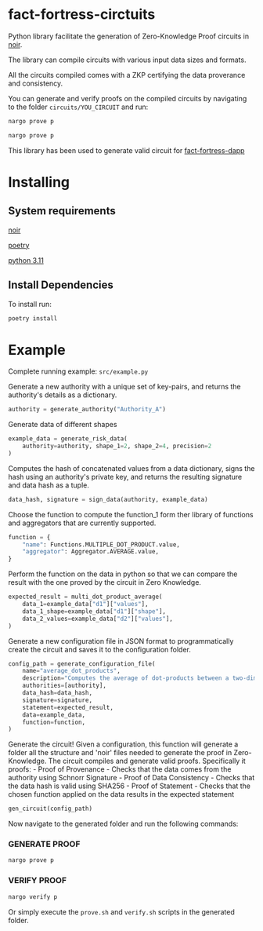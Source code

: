 # fact-fortress-circtuits

Python library facilitate the generation of Zero-Knowledge Proof circuits in [noir](https://noir-lang.org).

The library can compile circuits with various input data sizes and formats.

All the circuits compiled comes with a ZKP certifying the data proverance and consistency.

You can generate and verify proofs on the compiled circuits by navigating to the folder `circuits/YOU_CIRCUIT` and run:


```bash
nargo prove p
```

```bash
nargo prove p
```

This library has been used to generate valid circuit for [fact-fortress-dapp](https://github.com/pierg/fact-fortress-dapp)

# Installing

## System requirements
[noir](https://noir-lang.org)

[poetry](https://python-poetry.org)

[python 3.11](https://www.python.org)


## Install Dependencies

To install run:

```bash
poetry install
```


# Example

Complete running example: `src/example.py`

Generate a new authority with a unique set of key-pairs, and returns the authority's details as a dictionary.

```python
authority = generate_authority("Authority_A")
```


Generate data of different shapes
```python
example_data = generate_risk_data(
    authority=authority, shape_1=2, shape_2=4, precision=2
)
```


Computes the hash of concatenated values from a data dictionary, signs the hash using an authority's private key, and returns the resulting signature and data hash as a tuple.

```python
data_hash, signature = sign_data(authority, example_data)
```


Choose the function to compute the function_1 form ther library of functions and aggregators that are currently supported.

```python
function = {
    "name": Functions.MULTIPLE_DOT_PRODUCT.value,
    "aggregator": Aggregator.AVERAGE.value,
}
```


Perform the function on the data in python so that we can compare the result with the one proved by the circuit in Zero Knowledge.

```python
expected_result = multi_dot_product_average(
    data_1=example_data["d1"]["values"],
    data_1_shape=example_data["d1"]["shape"],
    data_2_values=example_data["d2"]["values"],
)

```


Generate a new configuration file in JSON format to programmatically create the circuit and saves it to the configuration folder.

```python
config_path = generate_configuration_file(
    name="average_dot_products",
    description="Computes the average of dot-products between a two-dimensional matrix and a vector with a given precision, where the dot-product between each row of the matrix and the vector is computed and then averaged over all rows. The precision can be specified as the number of decimal places to include in the result.",
    authorities=[authority],
    data_hash=data_hash,
    signature=signature,
    statement=expected_result,
    data=example_data,
    function=function,
)
```


Generate the circuit! Given a configuration, this function will generate a folder all the structure and 'noir' files needed to generate the proof in Zero-Knowledge. 
The circuit compiles and generate valid proofs. Specifically it proofs:
    - Proof of Provenance
        - Checks that the data comes from the authority using Schnorr Signature
    - Proof of Data Consistency
        -  Checks that the data hash is valid using SHA256
    - Proof of Statement
        - Checks that the chosen function applied on the data results in the expected statement


```python
gen_circuit(config_path)
```

Now navigate to the generated folder and run the following commands:

### GENERATE PROOF

```bash
nargo prove p
```

### VERIFY PROOF

```bash
nargo verify p
```

Or simply execute the `prove.sh` and `verify.sh` scripts in the generated folder.
